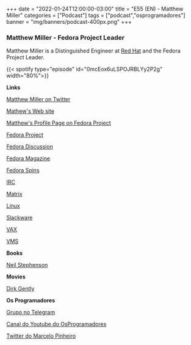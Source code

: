 +++
date = "2022-01-24T12:00:00-03:00"
title = "E55 (EN) - Matthew Miller"
categories = ["Podcast"]
tags = ["podcast","osprogramadores"]
banner = "img/banners/podcast-400px.png"
+++

### Matthew Miller - Fedora Project Leader

Matthew Miller is a Distinguished Engineer at [Red Hat](https://www.redhat.com/en) and the Fedora Project Leader.


{{< spotify type="episode" id="0mcEox6uLSPOJRBLYy2P2g" width="80%">}}


**Links**

[Matthew Miller on Twitter](https://twitter.com/mattdm)

[Mathew's Web site](https://mattdm.org/)

[Matthew's Profile Page on Fedora Project](https://fedoraproject.org/wiki/User:Mattdm?rd=MatthewMiller)

[Fedora Project](https://getfedora.org/)

[Fedora Discussion](https://discussion.fedoraproject.org/)

[Fedora Magazine](https://fedoramagazine.org/)

[Fedora Spins](https://spins.fedoraproject.org/)

[IRC](https://en.wikipedia.org/wiki/Internet_Relay_Chat)

[Matrix](https://matrix.org/)

[Linux](https://en.wikipedia.org/wiki/Linux)

[Slackware](http://www.slackware.com/)

[VAX](https://en.wikipedia.org/wiki/VAX)

[VMS](https://en.wikipedia.org/wiki/OpenVMS)


**Books**

[Neil Stephenson](https://nealstephenson.com/)


**Movies**

[Dirk Gently](https://en.wikipedia.org/wiki/Dark_Waters_(2019_film))


**Os Programadores**

[Grupo no Telegram](https://t.me/osprogramadores)

[Canal do Youtube do OsProgramadores](https://www.youtube.com/channel/UCt_YNYGl6K5yNXlXEQDdwWg?view_as=subscriber)

[Twitter do Marcelo Pinheiro](https://twitter.com/mpinheir)
